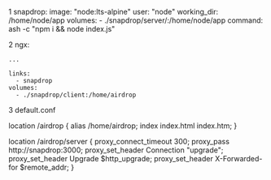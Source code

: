 1 snapdrop:
    image: "node:lts-alpine"
    user: "node"
    working_dir: /home/node/app
    volumes:
      - ./snapdrop/server/:/home/node/app
    command: ash -c "npm i && node index.js"

2 ngx:

    ... 

    links:
      - snapdrop
    volumes:
      - ./snapdrop/client:/home/airdrop


3 default.conf

  location /airdrop {
      alias   /home/airdrop;
      index  index.html index.htm;
  }

  location /airdrop/server {
     proxy_connect_timeout 300;
     proxy_pass http://snapdrop:3000;
     proxy_set_header Connection "upgrade";
     proxy_set_header Upgrade $http_upgrade;
     proxy_set_header X-Forwarded-for $remote_addr;
  }
